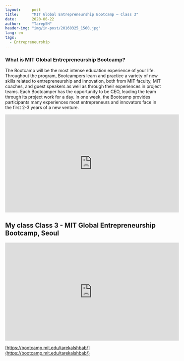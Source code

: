 ```yaml
---
layout:     post
title:      "MIT Global Entrepreneurship Bootcamp – Class 3"
date:       2020-06-22 
author:     "TarepSH"
header-img: "img/in-post/20160325_1560.jpg"
lang: en
tags:
  - Entrepreneurship 
---
```

### What is MIT Global Entrepreneurship Bootcamp?

The Bootcamp will be the most intense education experience of your life.  
Throughout the program, Bootcampers learn and practice a variety of new skills related to entrepreneurship and innovation, both from MIT faculty, MIT coaches, and guest speakers as well as through their experiences in project teams. Each Bootcamper has the opportunity to be CEO, leading the team through its project work for a day. In one week, the Bootcamp provides participants many experiences most entrepreneurs and innovators face in the first 2-3 years of a new venture.

<iframe width="560" height="315" src="https://www.youtube-nocookie.com/embed/v=u6\_jdJ7YRXM" title="YouTube video player" frameborder="0" allow="accelerometer; autoplay; clipboard-write; encrypted-media; gyroscope; picture-in-picture" allowfullscreen></iframe>


## My class Class 3 - MIT Global Entrepreneurship Bootcamp, Seoul

<iframe width="560" height="315" src="https://www.youtube-nocookie.com/embed/v=0ovIQeVqEQc" title="YouTube video player" frameborder="0" allow="accelerometer; autoplay; clipboard-write; encrypted-media; gyroscope; picture-in-picture" allowfullscreen></iframe>


[https://bootcamp.mit.edu/tarekalshbab/](https://bootcamp.mit.edu/tarekalshbab/)
